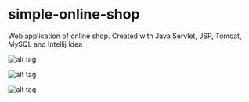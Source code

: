 # simple-online-shop

Web application of online shop. Created with Java Servlet, JSP, Tomcat, MySQL and Intellij Idea

![alt tag](https://sun9-65.userapi.com/qluqpiesTqOvOWwLKVJsI99MHb0swjVunUGhuQ/ELTC6pKuqUw.jpg)

![alt tag](https://sun9-29.userapi.com/KP5QzJZP-bA5SC1Ao3ZBS5jLdf5LW9H17Jzq1Q/vZY6tYIrV6A.jpg)

![alt tag](https://sun9-61.userapi.com/q3XIRkzxccvyM_utjLyHctLHQom5COB5yggupA/zIh_Gk2ORP8.jpg)

